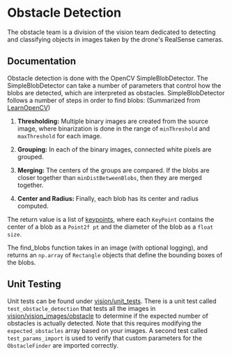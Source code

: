 # Obstacle Detection

The obstacle team is a division of the vision team dedicated to detecting
and classifying objects in images taken by the drone's RealSense cameras.

## Documentation

Obstacle detection is done with the OpenCV SimpleBlobDetector. The SimpleBlobDetector can take a number of parameters that control how the
blobs are detected, which are interpreted as obstacles. SimpleBlobDetector follows a number of steps in
order to find blobs:
(Summarized from [LearnOpenCV](learnopencv.com/blob-detection-using-opencv-python-c/))

1. **Thresholding:** Multiple binary images are created from the source image, where binarization is done in the range of `minThreshold` and `maxThreshold` for each image.

2. **Grouping:** In each of the binary images, connected white pixels are grouped.

3. **Merging:** The centers of the groups are compared. If the blobs are closer together than `minDistBetweenBlobs`, then they are merged together.

4. **Center and Radius:** Finally, each blob has its center and radius computed.

The return value is a list of [keypoints](docs.opencv.org/2.4/modules/features2d/doc/common_interfaces_of_feature_detectors.html#keypoint), where each `KeyPoint` contains the center of a blob as a `Point2f pt` and the
diameter of the blob as a `float size`.

The find_blobs function takes in an image (with optional logging), and returns
an `np.array` of `Rectangle` objects that define the bounding boxes of the blobs.

## Unit Testing

Unit tests can be found under [vision/unit_tests](vision/unit_tests).
There is a unit test called `test_obstacle_detection` that tests all the
images in [vision/vision_images/obstacle](vision/blob/samples) to determine if the
expected number of obstacles is actually detected. Note that this requires modifying
the `expected_obstacles` array based on your images. A second test called `test_params_import` is used to verify that custom parameters for the `ObstacleFinder` are imported correctly.
